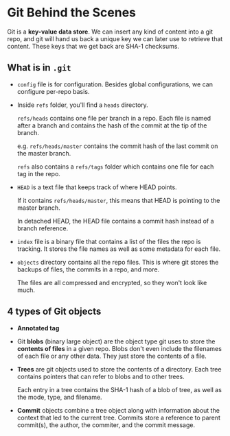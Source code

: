 # Git Behind the Scenes

Git is a **key-value data store**. We can insert any kind of content into a git repo, and git will hand us back a unique key we can later use to retrieve that content. These keys that we get back are SHA-1 checksums.

## What is in `.git`

- `config` file is for configuration. Besides global configurations, we can configure per-repo basis.

- Inside `refs` folder, you'll find a `heads` directory.

  `refs/heads` contains one file per branch in a repo. Each file is named after a branch and contains the hash of the commit at the tip of the branch.

  e.g. `refs/heads/master` contains the commit hash of the last commit on the master branch.

  `refs` also contains a `refs/tags` folder which contains one file for each tag in the repo.

- `HEAD` is a text file that keeps track of where HEAD points.

  If it contains `refs/heads/master`, this means that HEAD is pointing to the master branch.

  In detached HEAD, the HEAD file contains a commit hash instead of a branch reference.

- `index` file is a binary file that contains a list of the files the repo is tracking. It stores the file names as well as some metadata for each file.

- `objects` directory contains all the repo files. This is where git stores the backups of files, the commits in a repo, and more.

  The files are all compressed and encrypted, so they won't look like much.

## 4 types of Git objects

- **Annotated tag**

- Git **blobs** (binary large object) are the object type git uses to store the **contents of files** in a given repo. Blobs don't even include the filenames of each file or any other data. They just store the contents of a file.

- **Trees** are git objects used to store the contents of a directory. Each tree contains pointers that can refer to blobs and to other trees.

  Each entry in a tree contains the SHA-1 hash of a blob of tree, as well as the mode, type, and filename.

- **Commit** objects combine a tree object along with information about the context that led to the current tree. Commits store a reference to parent commit(s), the author, the commiter, and the commit message.
